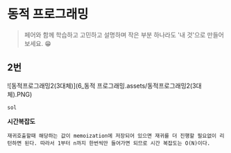 # 동적 프로그래밍

> 페어와 함께 학습하고 고민하고 설명하며 작은 부분 하나라도 '내 것'으로 만들어보세요. 😁



## 2번

![동적프로그래밍2(3대체)](6_동적 프로그래밍.assets/동적프로그래밍2(3대체).PNG)

`sol`

**시간복잡도**

```
재귀호출할때 해당하는 값이 memoization에 저장되어 있으면 재귀를 더 진행할 필요없이 리턴하면 된다. 따라서 1부터 n까지 한번씩만 들어가면 되므로 시간 복잡도는 O(N)이다. 
```


